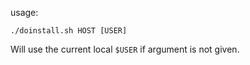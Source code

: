 usage:

    ./doinstall.sh HOST [USER]

Will use the current local `$USER` if argument is not given.
